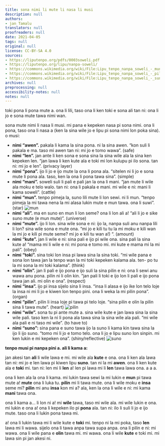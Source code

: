 ```yaml
---
title: sona nimi li mute li nasa li musi
description: null
authors:
- jan Tamalu
translators: null
proofreaders: null
date: 2021-04-05
tags: null
original: null
license: CC-BY-SA 4.0
sources:
- https://liputenpo.org/pdfs/0003soweli.pdf
- https://liputenpo.org/lipu/nanpa-soweli/
- https://commons.wikimedia.org/wiki/File:Lipu_tenpo_nanpa_soweli_-_mun.png
- https://commons.wikimedia.org/wiki/File:Lipu_tenpo_nanpa_soweli_-_pilin.png
- https://commons.wikimedia.org/wiki/File:Lipu_tenpo_nanpa_soweli_-_suno.png
archives: null
preprocessing: null
accessibility-notes: null
notes: null
---
```


toki pona li pona mute a. ona li lili, taso ona li ken toki e sona ali tan ni: ona li jo e sona mute tawa nimi wan.

sona mute nimi li nasa li musi. mi pana e kepeken nasa pi sona nimi. ona li pona, taso ona li nasa a (ken la sina wile jo e lipu pi sona nimi lon poka sina). o musi:
- **nimi “awen”.** pakala li kama la sina pona. ni la sina awen. “kon suli li pakala e ma. taso mi awen tan ni: mi jo e tomo wawa”. (safe)
- **nimi “len”.** jan ante li ken sona e sona sina la sina wile ala la sina ken kepeken len. “jan lawa li ken kute ala e toki mi lon kulupu pi ilo sona. tan ni: mi jo e len”. (privacy layer)
- **nimi “pona”.** ijo li jo e ijo mute la ona li pona ala. “sitelen ni li jo e sona mute li pona ala. taso, ken la ona li pona tawa sina”. (simple)
- **nimi “mani”.** soweli suli li pali e pali jan la ona li mani. “jan mute li wile ala moku e telo walo. tan ni: ona li pakala e mani. mi wile e ni: mani li kama soweli”. (cattle)
- **nimi “mun”.** tenpo pimeja la, suno lili mute li lon sewi. ni li mun. “tenpo pimeja la mi tawa nena la mi alasa lukin mute e mun tawa. ona li suwi”. (star)
![mun](https://upload.wikimedia.org/wikipedia/commons/9/91/Lipu_tenpo_nanpa_soweli_-_mun.png)
- **nimi “ali”.** ma en suno en mun li lon seme? ona li lon ali a! “ali li jo e sike suno mute (e mun mute)”. (universe)
- **nimi “mute”.** ijo li lon. sina wile sona e ni: ijo la, nanpa suli anu nanpa lili li lon? sina wile sona e mute ona. “mi jo e kili tu tu la mi moku e kili wan la mi jo e kili pi mute seme? mi jo e kili tu wan a!) “. (amount)
- **nimi “kute”.** jan li wile e ni: sina pali e ijo pi wile ona. sina pali la sina kute a! “mama mi li wile e ni: mi pona e tomo mi. mi kute e mama mi la mi pali”. (obey)
- **nimi “toki”.** sina toki lon insa pi lawa sina la sina toki. “mi wile pana e sona lon tawa jan la tenpo wan la mi toki kepeken kalama ala. ten- po tu la mi sona la mi toki kalama”. (think)
- **nimi “olin”.** jan li pali e ijo pona e ijo suli la sina pilin e ni: ona li sewi anu wawa anu pona. pilin ni li olin kin. “jan pali li toki e ijo lon li pali e ijo pona tawa jan ali. mi olin e ona”. (respect)
- **nimi “insa”.** ijo pi insa sijelo sina li insa. “insa li alasa e ijo ike lon telo loje la insa ni mi li jo e kiwen lon tenpo pini. ona li weka la mi pilin pona”. (organ)
- **nimi “pilin”.** pilin li insa loje pi tawa pi telo loje. “sina pilin e olin la pilin sina li tawa mute”. (heart)
![pilin](https://upload.wikimedia.org/wikipedia/commons/9/91/Lipu_tenpo_nanpa_soweli_-_pilin.png)
- **nimi “wile”.** sona tu pi ante mute a. sina wile kute e jan lawa sina la sina wile pali. taso ken la ni li pona ala tawa sina la sina wile ala pali. “mi wile ala pali e ni taso mi wile”. (to have to)
- **nimi “suno”:** sina pana e suno tawa ijo la suno li kama kin tawa sina la ijo li ijo suno. “tomo mi li jo e tomo telo. ona li jo e lipu suno lon sinpin. mi ken lukin e mi kepeken ona”. (shiny/reflective)
![suno](https://upload.wikimedia.org/wikipedia/commons/9/91/Lipu_tenpo_nanpa_soweli_-_suno_.png)

__tenpo musi pi nanpa pini a. ali li kama a:__

jan akesi tan **ali** li wile lawa e mi. mi wile ala **kute** e ona. ona li ken ala lawa tan ni: mi jo e len lawa pi kiwen lipu **suno**. tan ni la mi **awen**. ona li ken kute ala e **toki** mi. tan ni: len mi li **len** a! len pi lawa mi li **len** tawa lawa ona. a a a.

ona li ken ala la ona li kama. mi lukin tawa sewi la mi lukin e **mun** pi tawa mute a! **mute** ona li luka tu. **pilin** mi li tawa mute. ona li wile moku e **insa** seme mi? **pilin** mi anu **insa** kon mi a? ala, ken la ona li wile e ni: mi kama **mani** tawa ona.

ona li kama a... li lon ni a! mi **wile** tawa, taso mi wile ala. mi wile lukin e ona. mi lukin e ona a! ona li kepeken ilo pi **pona** ala. tan ni: ilo li suli li jo e ijo mute. taso ona li lukin pona tawa mi.

a! ona li lukin tawa mi li wile kute e **toki** mi. tenpo ni la mi poka, taso **len** lawa mi li wawa. sijelo ona li tawa anpa tawa supa anpa. ona li pilin e ni: mi wawa. ona li wile pana e **olin** tawa mi. mi wawa. ona li wile **kute** e toki mi. mi lawa sin pi jan akesi ni.